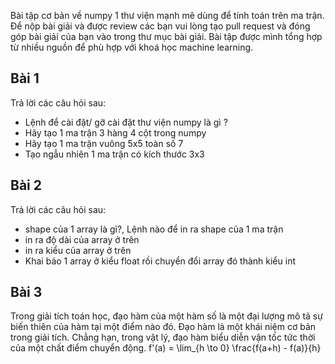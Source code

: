 Bài tập cơ bản về numpy 1 thư viện mạnh mẽ dùng để tính toán trên ma trận. Để nộp bài giải và được review các bạn vui lòng tạo pull request và đóng góp bài giải của bạn 
vào trong thư mục bài giải.
Bài tập được mình tổng hợp từ nhiều nguồn để phù hợp với khoá học machine learning.

## Bài 1
Trả lời các câu hỏi sau:
- Lệnh để cài đặt/ gỡ cài đặt thư viện numpy là gì ?
- Hãy tạo 1 ma trận 3 hàng 4 cột trong numpy
- Hãy tạo  1 ma trận vuông 5x5 toàn số 7
- Tạo ngẫu nhiên 1 ma trận có kích  thước 3x3


## Bài 2

Trả lời các câu hỏi sau:
- shape của 1 array là gì?, Lệnh nào để in ra shape của 1 ma trận
- in ra độ dài của array ở trên 
- in ra kiểu của array ở trên 
- Khai báo 1 array ở kiểu float rồi chuyển đổi array đó thành kiểu int 

## Bài 3
Trong giải tích toán học, đạo hàm của một hàm số là một đại lượng mô tả sự biến thiên của hàm tại một điểm nào đó. Đạo hàm là một khái niệm cơ bản trong giải tích. Chẳng hạn, trong vật lý, đạo hàm biểu diễn vận tốc tức thời của một chất điểm chuyển động.
f'(a) = \lim_{h \to 0} \frac{f(a+h) - f(a)}{h}
